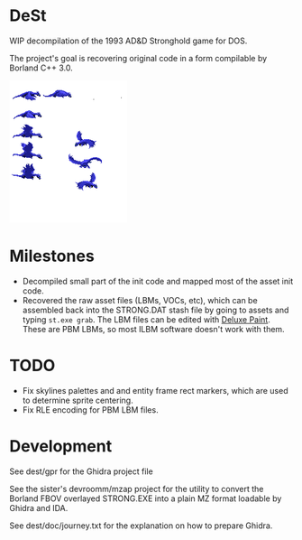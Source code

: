 # DeSt
WIP decompilation of the 1993 AD&D Stronghold game for DOS.

The project's goal is recovering original code in a form compilable by Borland C++ 3.0.

![Dragon Image](https://github.com/NancyAurum/dest/blob/main/dragon.png)


# Milestones
* Decompiled small part of the init code and mapped most of the asset init code.
* Recovered the raw asset files (LBMs, VOCs, etc), which can be assembled back into the STRONG.DAT stash file by going to assets and typing `st.exe grab`. The LBM files can be edited with [Deluxe Paint](https://winworldpc.com/product/deluxepaint/2x). These are PBM LBMs, so most ILBM software doesn't work with them.


# TODO

* Fix skylines palettes and and entity frame rect markers, which are used to determine sprite centering.
* Fix RLE encoding for PBM LBM files.


# Development

See dest/gpr for the Ghidra project file

See the sister's devroomm/mzap project for the utility to convert the Borland FBOV overlayed STRONG.EXE into a plain MZ format loadable by Ghidra and IDA.

See dest/doc/journey.txt for the explanation on how to prepare Ghidra.
